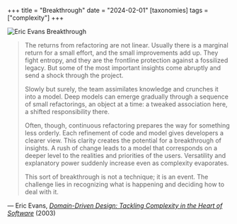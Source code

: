 +++
title = "Breakthrough"
date = "2024-02-01"
[taxonomies]
tags = ["complexity"]
+++

<img src="/images/eric-evans-breakthrough.png" alt="Eric Evans Breakthrough" style="max-width: 550px; display: block; margin-left: auto; margin-right: auto;">

> The returns from refactoring are not linear. Usually there is a marginal return for a small effort, and the small improvements add up. They fight entropy, and they are the frontline protection against a fossilized legacy. But some of the most important insights come abruptly and send a shock through the project.
>
>Slowly but surely, the team assimilates knowledge and crunches it into a model. Deep models can emerge gradually through a sequence of small refactorings, an object at a time: a tweaked association here, a shifted responsibility there.
>
>Often, though, continuous refactoring prepares the way for something less orderly. Each refinement of code and model gives developers a clearer view. This clarity creates the potential for a breakthrough of insights. A rush of change leads to a model that corresponds on a deeper level to the realities and priorities of the users. Versatility and explanatory power suddenly increase even as complexity evaporates.
>
>This sort of breakthrough is not a technique; it is an event. The challenge lies in recognizing what is happening and deciding how to deal with it.

— Eric Evans, [_Domain-Driven Design: Tackling Complexity in the Heart of Software_][1] (2003)

[1]: https://dl.acm.org/doi/book/10.5555/861502
